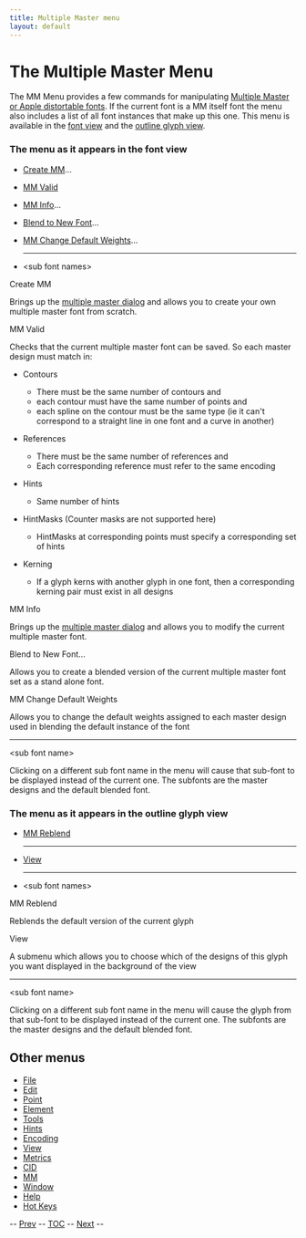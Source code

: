 ```yaml
---
title: Multiple Master menu
layout: default
---
```



The Multiple Master Menu
========================

The MM Menu provides a few commands for manipulating [Multiple Master or
Apple distortable fonts](multiplemaster.html#MM). If the current font is
a MM itself font the menu also includes a list of all font instances
that make up this one. This menu is available in the [font
view](mmmenu.html#fontview) and the [outline glyph
view](mmmenu.html#outline-char).

### The menu as it appears in the font view

-   [Create MM](mmmenu.html#Create)...
-   [MM Valid](mmmenu.html#Valid)
-   [MM Info](mmmenu.html#Info)...
-   [Blend to New Font](#NewFont)...
-   [MM Change Default Weights](mmmenu.html#DefWeights)...

    * * * * *

-   \<sub font names\>

Create MM

Brings up the [multiple master dialog](multiplemaster.html) and allows
you to create your own multiple master font from scratch.

MM Valid

Checks that the current multiple master font can be saved. So each
master design must match in:

-   Contours
    -   There must be the same number of contours and
    -   each contour must have the same number of points and
    -   each spline on the contour must be the same type (ie it can't
        correspond to a straight line in one font and a curve in
        another)

-   References
    -   There must be the same number of references and
    -   Each corresponding reference must refer to the same encoding

-   Hints
    -   Same number of hints

-   HintMasks (Counter masks are not supported here)
    -   HintMasks at corresponding points must specify a corresponding
        set of hints

-   Kerning
    -   If a glyph kerns with another glyph in one font, then a
        corresponding kerning pair must exist in all designs

MM Info

Brings up the [multiple master dialog](multiplemaster.html) and allows
you to modify the current multiple master font.

Blend to New Font...

Allows you to create a blended version of the current multiple master
font set as a stand alone font.

MM Change Default Weights

Allows you to change the default weights assigned to each master design
used in blending the default instance of the font

* * * * *

\<sub font name\>

Clicking on a different sub font name in the menu will cause that
sub-font to be displayed instead of the current one. The subfonts are
the master designs and the default blended font.

### The menu as it appears in the outline glyph view

-   [MM Reblend](mmmenu.html#Reblend)

    * * * * *

-   [View](mmmenu.html#View)

    * * * * *

-   \<sub font names\>

MM Reblend

Reblends the default version of the current glyph

View

A submenu which allows you to choose which of the designs of this glyph
you want displayed in the background of the view

* * * * *

\<sub font name\>

Clicking on a different sub font name in the menu will cause the glyph
from that sub-font to be displayed instead of the current one. The
subfonts are the master designs and the default blended font.

Other menus
-----------

-   [File](filemenu.html)
-   [Edit](editmenu.html)
-   [Point](pointmenu.html)
-   [Element](elementmenu.html)
-   [Tools](toolsmenu.html)
-   [Hints](hintsmenu.html)
-   [Encoding](encodingmenu.html)
-   [View](viewmenu.html)
-   [Metrics](metricsmenu.html)
-   [CID](cidmenu.html)
-   [MM](mmmenu.html)
-   [Window](windowmenu.html)
-   [Help](helpmenu.html)
-   [Hot Keys](HotKeys.html)

-- [Prev](cidmenu.html) -- [TOC](overview.html) --
[Next](windowmenu.html) --


